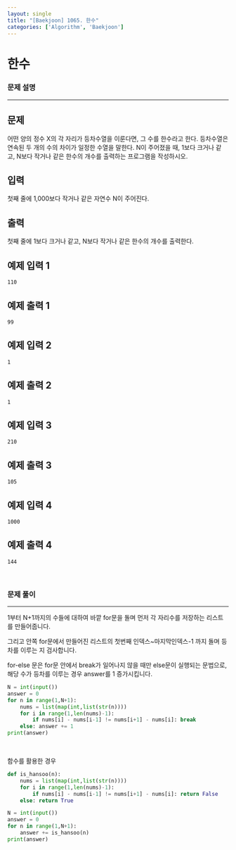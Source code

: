 ```yaml
---
layout: single
title: "[Baekjoon] 1065. 한수"
categories: ['Algorithm', 'Baekjoon']
---
```




# 한수

### 문제 설명

---

## 문제

어떤 양의 정수 X의 각 자리가 등차수열을 이룬다면, 그 수를 한수라고 한다. 등차수열은 연속된 두 개의 수의 차이가 일정한 수열을 말한다. N이 주어졌을 때, 1보다 크거나 같고, N보다 작거나 같은 한수의 개수를 출력하는 프로그램을 작성하시오. 

## 입력

첫째 줄에 1,000보다 작거나 같은 자연수 N이 주어진다.

## 출력

첫째 줄에 1보다 크거나 같고, N보다 작거나 같은 한수의 개수를 출력한다.

## 예제 입력 1 

```
110
```

## 예제 출력 1 

```
99
```

## 예제 입력 2 

```
1
```

## 예제 출력 2 

```
1
```

## 예제 입력 3 

```
210
```

## 예제 출력 3 

```
105
```

## 예제 입력 4 

```
1000
```

## 예제 출력 4 

```
144
```

<br>

### 문제 풀이

---

1부터 N+1까지의 수들에 대하여 바깥 for문을 돌며 먼저 각 자리수를 저장하는 리스트를 만들어줍니다. 

그리고 안쪽 for문에서 만들어진 리스트의 첫번째 인덱스~마지막인덱스-1 까지 돌며 등차를 이루는 지 검사합니다. 

for-else 문은 for문 안에서 break가 일어나지 않을 때만 else문이 실행되는 문법으로, 해당 수가 등차를 이루는 경우 answer를 1 증가시킵니다. 

```python
N = int(input())
answer = 0
for n in range(1,N+1):
    nums = list(map(int,list(str(n))))
    for i in range(1,len(nums)-1):
        if nums[i] - nums[i-1] != nums[i+1] - nums[i]: break
    else: answer += 1
print(answer)
```

<br>

함수를 활용한 경우

```python
def is_hansoo(n):
    nums = list(map(int,list(str(n))))
    for i in range(1,len(nums)-1):
        if nums[i] - nums[i-1] != nums[i+1] - nums[i]: return False
    else: return True

N = int(input())
answer = 0
for n in range(1,N+1): 
    answer += is_hansoo(n)
print(answer)
```
